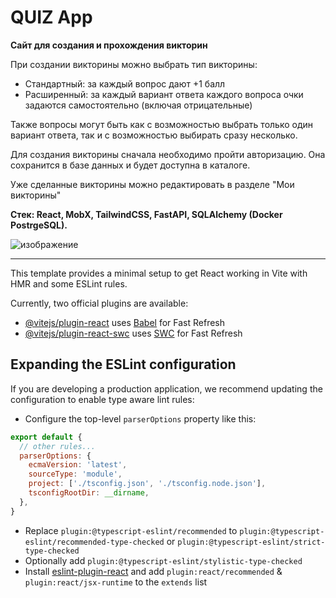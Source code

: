 # QUIZ App

**Сайт для создания и прохождения викторин**

При создании викторины можно выбрать тип викторины:

- Стандартный: за каждый вопрос дают +1 балл
- Расширенный: за каждый вариант ответа каждого вопроса очки задаются самостоятельно (включая отрицательные)

Также вопросы могут быть как с возможностью выбрать только один вариант ответа, так и с возможностью выбирать сразу несколько. 

Для создания викторины сначала необходимо пройти авторизацию. Она сохранится в базе данных и будет доступна в каталоге. 

Уже сделанные викторины можно редактировать в разделе "Мои викторины"

**Стек: React, MobX, TailwindCSS, FastAPI, SQLAlchemy (Docker PostrgeSQL).**

![изображение](https://github.com/ayeMind/quiz/assets/119005871/752f2be9-c392-4ad6-9521-efe40f3dcc7c)

---

This template provides a minimal setup to get React working in Vite with HMR and some ESLint rules.

Currently, two official plugins are available:

- [@vitejs/plugin-react](https://github.com/vitejs/vite-plugin-react/blob/main/packages/plugin-react/README.md) uses [Babel](https://babeljs.io/) for Fast Refresh
- [@vitejs/plugin-react-swc](https://github.com/vitejs/vite-plugin-react-swc) uses [SWC](https://swc.rs/) for Fast Refresh

## Expanding the ESLint configuration

If you are developing a production application, we recommend updating the configuration to enable type aware lint rules:

- Configure the top-level `parserOptions` property like this:

```js
export default {
  // other rules...
  parserOptions: {
    ecmaVersion: 'latest',
    sourceType: 'module',
    project: ['./tsconfig.json', './tsconfig.node.json'],
    tsconfigRootDir: __dirname,
  },
}
```

- Replace `plugin:@typescript-eslint/recommended` to `plugin:@typescript-eslint/recommended-type-checked` or `plugin:@typescript-eslint/strict-type-checked`
- Optionally add `plugin:@typescript-eslint/stylistic-type-checked`
- Install [eslint-plugin-react](https://github.com/jsx-eslint/eslint-plugin-react) and add `plugin:react/recommended` & `plugin:react/jsx-runtime` to the `extends` list
